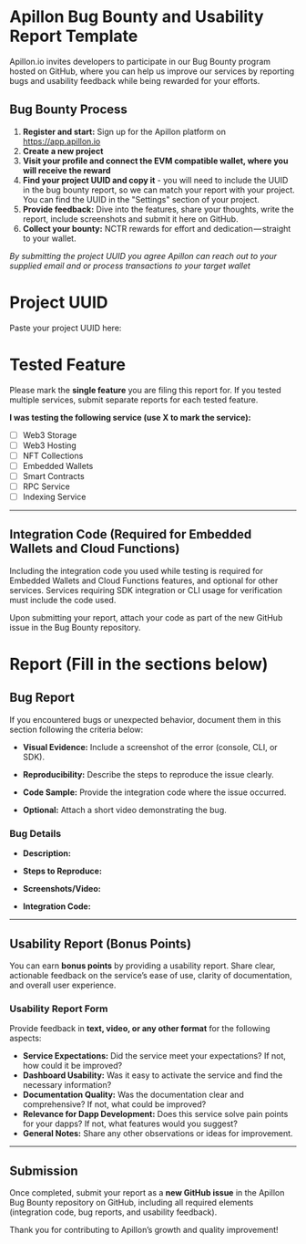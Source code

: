 # Apillon Bug Bounty and Usability Report Template

Apillon.io invites developers to participate in our Bug Bounty program hosted on GitHub, where you can help us improve our services by reporting bugs and usability feedback while being rewarded for your efforts.

## Bug Bounty Process
1. **Register and start:** Sign up for the Apillon platform on https://app.apillon.io
2. **Create a new project**
3. **Visit your profile and connect the EVM compatible wallet, where you will receive the reward**
4. **Find your project UUID and copy it** - you will need to include the UUID in the bug bounty report, so we can match your report with your project. You can find the UUID in the "Settings" section of your project.
5. **Provide feedback:** Dive into the features, share your thoughts, write the report, include screenshots and submit it here on GitHub.
6. **Collect your bounty:** NCTR rewards for effort and dedication — straight to your wallet.

*By submitting the project UUID you agree Apillon can reach out to your supplied email and or process transactions to your target wallet*

# Project UUID
Paste your project UUID here:


# Tested Feature
Please mark the **single feature** you are filing this report for. If you tested multiple services, submit separate reports for each tested feature.

**I was testing the following service (use X to mark the service):**

- [ ] Web3 Storage
- [ ] Web3 Hosting
- [ ] NFT Collections
- [ ] Embedded Wallets
- [ ] Smart Contracts
- [ ] RPC Service
- [ ] Indexing Service

---
## Integration Code (Required for Embedded Wallets and Cloud Functions)
Including the integration code you used while testing is required for Embedded Wallets and Cloud Functions features, and optional for other services.
Services requiring SDK integration or CLI usage for verification must include the code used.

Upon submitting your report, attach your code as part of the new GitHub issue in the Bug Bounty repository.

# Report (Fill in the sections below)
## Bug Report
If you encountered bugs or unexpected behavior, document them in this section following the criteria below:

- **Visual Evidence:** Include a screenshot of the error (console, CLI, or SDK).

- **Reproducibility:** Describe the steps to reproduce the issue clearly.

- **Code Sample:** Provide the integration code where the issue occurred.

- **Optional:** Attach a short video demonstrating the bug.

### Bug Details
- **Description:**

- **Steps to Reproduce:**

- **Screenshots/Video:**

- **Integration Code:**

---

## Usability Report (Bonus Points)

You can earn **bonus points** by providing a usability report. Share clear, actionable feedback on the service’s ease of use, clarity of documentation, and overall user experience.

### Usability Report Form
Provide feedback in **text, video, or any other format** for the following aspects:

- **Service Expectations:** Did the service meet your expectations? If not, how could it be improved?
- **Dashboard Usability:** Was it easy to activate the service and find the necessary information?
- **Documentation Quality:** Was the documentation clear and comprehensive? If not, what could be improved?
- **Relevance for Dapp Development:** Does this service solve pain points for your dapps? If not, what features would you suggest?
- **General Notes:** Share any other observations or ideas for improvement.

---

## Submission
Once completed, submit your report as a **new GitHub issue** in the Apillon Bug Bounty repository on GitHub, including all required elements (integration code, bug reports, and usability feedback).

Thank you for contributing to Apillon’s growth and quality improvement!